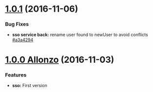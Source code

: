 <a name="1.0.1"></a>
# [1.0.1](https://github.com/CodeCorico/allons-y-sso/compare/1.0.0...1.0.1) (2016-11-06)

### Bug Fixes
* **sso service back:** rename user found to newUser to avoid conflicts [#a3a4294](https://github.com/CodeCorico/allons-y-sso/commit/a3a4294)

<a name="1.0.0"></a>
# [1.0.0 Allonzo](https://github.com/CodeCorico/allons-y-sso/releases/tag/1.0.0) (2016-11-03)

### Features
* **sso:** First version
